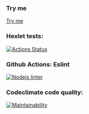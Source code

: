 ### Try me
[Try me](https://frontend-project-lvl4-ifw0.onrender.com/)
### Hexlet tests:
[![Actions Status](https://github.com/botirk/frontend-project-lvl4/workflows/hexlet-check/badge.svg)](https://github.com/botirk/frontend-project-lvl4/actions)
### Github Actions: Eslint
[![Nodejs linter](https://github.com/botirk/frontend-project-lvl4/actions/workflows/nodejs%20lint.yml/badge.svg)](https://github.com/botirk/frontend-project-lvl4/actions/workflows/nodejs%20lint.yml)
### Codeclimate code quality:
[![Maintainability](https://api.codeclimate.com/v1/badges/7b9f74d655b450c412c9/maintainability)](https://codeclimate.com/github/botirk/frontend-project-lvl4/maintainability)
